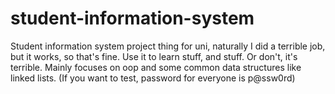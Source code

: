 # student-information-system
Student information system project thing for uni, naturally I did a terrible job, but it works, so that's fine. Use it to learn stuff, and stuff. Or don't, it's terrible.
Mainly focuses on oop and some common data structures like linked lists.
(If you want to test, password for everyone is p@ssw0rd)
